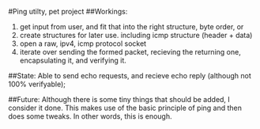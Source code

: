 #Ping utilty, pet project
##Workings:

1. get input from user, and fit that into the right structure, byte order, or 
2. create structures for later use. including icmp structure (header + data)
3. open a raw, ipv4, icmp protocol socket
4. iterate over sending the formed packet, recieving the returning one, encapsulating it, and verifying it.

##State:
Able to send echo requests, and recieve echo reply (although not 100% verifyable);

##Future:
Although there is some tiny things that should be added, I consider it done. This makes use of the basic principle of ping and then does some
tweaks. In other words, this is enough.
